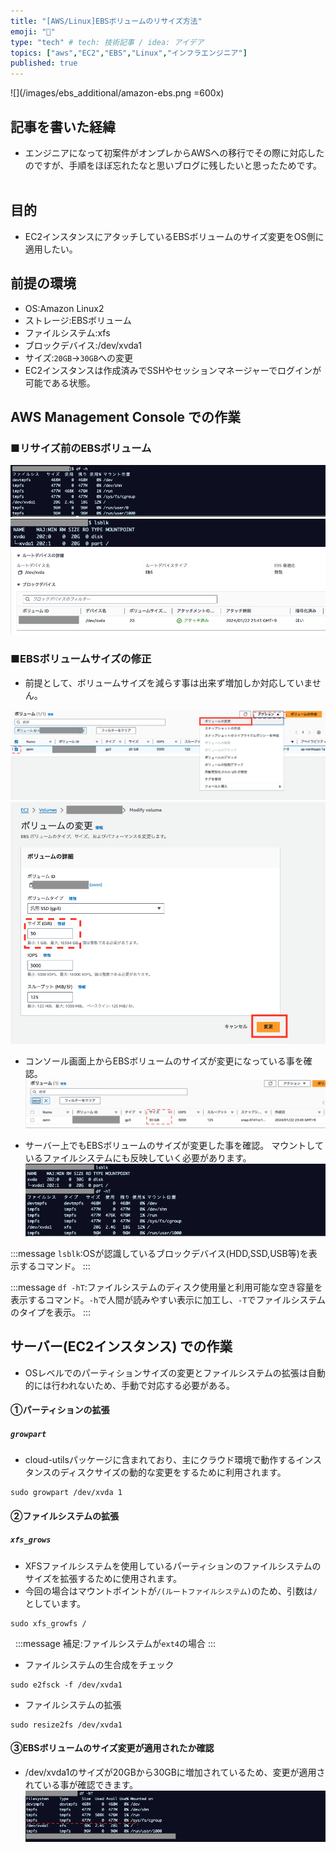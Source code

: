 ```yaml
---
title: "[AWS/Linux]EBSボリュームのリサイズ方法"
emoji: "💭"
type: "tech" # tech: 技術記事 / idea: アイデア
topics: ["aws","EC2","EBS","Linux","インフラエンジニア"]
published: true
---
```


![](/images/ebs_additional/amazon-ebs.png =600x)

## 記事を書いた経緯
- エンジニアになって初案件がオンプレからAWSへの移行でその際に対応したのですが、手順をほぼ忘れたなと思いブログに残したいと思ったためです。
&nbsp;

## 目的
- EC2インスタンスにアタッチしているEBSボリュームのサイズ変更をOS側に適用したい。
&nbsp;

## 前提の環境
- OS:Amazon Linux2
- ストレージ:EBSボリューム
- ファイルシステム:xfs
- ブロックデバイス:/dev/xvda1
- サイズ:`20GB`→`30GB`への変更
- EC2インスタンスは作成済みでSSHやセッションマネージャーでログインが可能である状態。
&nbsp;

## AWS Management Console での作業
### ■リサイズ前のEBSボリューム
![](/images/ebs_resize/df_h.png)
![](/images/ebs_resize/lsblk.png)
![](/images/ebs_resize/ebs_before.png)

### ■EBSボリュームサイズの修正
- 前提として、ボリュームサイズを減らす事は出来ず増加しか対応していません。

![](/images/ebs_resize/volume_change1.png)
![](/images/ebs_resize/modify_volume.png)

- コンソール画面上からEBSボリュームのサイズが変更になっている事を確認。
![](/images/ebs_resize/after_change.png)

- サーバー上でもEBSボリュームのサイズが変更した事を確認。
  マウントしているファイルシステムにも反映していく必要があります。
![](/images/ebs_resize/shell_after.png)

:::message
`lsblk`:OSが認識しているブロックデバイス(HDD,SSD,USB等)を表示するコマンド。
:::

:::message
`df -hT`:ファイルシステムのディスク使用量と利用可能な空き容量を表示するコマンド。`-h`で人間が読みやすい表示に加工し、`-T`でファイルシステムのタイプを表示。
:::
&nbsp;
## サーバー(EC2インスタンス) での作業
- OSレベルでのパーティションサイズの変更とファイルシステムの拡張は自動的には行われないため、手動で対応する必要がある。

#### ①パーティションの拡張
##### `growpart`
- cloud-utilsパッケージに含まれており、主にクラウド環境で動作するインスタンスのディスクサイズの動的な変更をするために利用されます。

```bash:bash
sudo growpart /dev/xvda 1
```

#### ②ファイルシステムの拡張
##### `xfs_grows`
- XFSファイルシステムを使用しているパーティションのファイルシステムのサイズを拡張するために使用されます。
- 今回の場合はマウントポイントが`/(ルートファイルシステム)`のため、引数は`/`としています。
```bash:bash
sudo xfs_growfs /
```
&nbsp;
:::message
補足:ファイルシステムが`ext4`の場合
:::
- ファイルシステムの生合成をチェック
```bash:bash
sudo e2fsck -f /dev/xvda1
```
- ファイルシステムの拡張
```bash:bash
sudo resize2fs /dev/xvda1
```

#### ③EBSボリュームのサイズ変更が適用されたか確認
- /dev/xvda1のサイズが20GBから30GBに増加されているため、変更が適用されている事が確認できます。
![](/images/ebs_resize/after_all.png)
